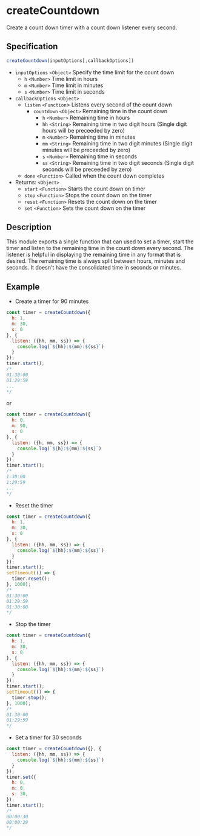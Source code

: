 # createCountdown
Create a count down timer with a count down listener every second.

## Specification
```javascript
createCountdown(inputOptions[,callbackOptions])
```
* `inputOptions` `<Object>` Specify the time limit for the count down
    * `h` `<Number>` Time limit in hours
    * `m` `<Number>` Time limit in minutes
    * `s` `<Number>` Time limit in seconds
* `callbackOptions` `<Object>`
    * `listen` `<Function`> Listens every second of the count down
        * `countdown` `<Object>` Remaining time in the count down
            * `h` `<Number>` Remaining time in hours
            * `hh` `<String>` Remaining time in two digit hours (Single digit hours will be preceeded by zero)
            * `m` `<Number>` Remaining time in minutes
            * `mm` `<String>` Remaining time in two digit minutes (Single digit minutes will be preceeded by zero)
            * `s` `<Number>` Remaining time in seconds
            * `ss` `<String>` Remaining time in two digit seconds (Single digit seconds will be preceeded by zero)
    * `done` `<Function>` Called when the count down completes
* Returns: `<Object>`
    * `start` `<Function>` Starts the count down on timer
    * `stop` `<Function>` Stops the count down on the timer
    * `reset` `<Function>` Resets the count down on the timer
    * `set` `<Function>` Sets the count down on the timer

## Description
This module exports a single function that can used to set a timer, start the timer and listen to the remaining time in the count down every second. The listener is helpful in displaying the remaining time in any format that is desired. The remaining time is always split between hours, minutes and seconds. It doesn't have the consolidated time in seconds or minutes.

## Example
* Create a timer for 90 minutes
```javascript
const timer = createCountdown({
  h: 1,
  m: 30,
  s: 0  
}, {
  listen: ({hh, mm, ss}) => {
    console.log(`${hh}:${mm}:${ss}`)
  }
});
timer.start();
/*
01:30:00
01:29:59
...
*/
```
or
```javascript
const timer = createCountdown({
  h: 0,
  m: 90,
  s: 0  
}, {
  listen: ({h, mm, ss}) => {
    console.log(`${h}:${mm}:${ss}`)
  }
});
timer.start();
/*
1:30:00
1:29:59
...
*/
```
* Reset the timer
```javascript
const timer = createCountdown({
  h: 1,
  m: 30,
  s: 0  
}, {
  listen: ({hh, mm, ss}) => {
    console.log(`${hh}:${mm}:${ss}`)
  }
});
timer.start();
setTimeout(() => {
  timer.reset();
}, 1000);
/*
01:30:00
01:29:59
01:30:00
*/
```
* Stop the timer
```javascript
const timer = createCountdown({
  h: 1,
  m: 30,
  s: 0  
}, {
  listen: ({hh, mm, ss}) => {
    console.log(`${hh}:${mm}:${ss}`)
  }
});
timer.start();
setTimeout(() => {
  timer.stop();
}, 1000);
/*
01:30:00
01:29:59
*/
```
* Set a timer for 30 seconds
```javascript
const timer = createCountdown({}, {
  listen: ({hh, mm, ss}) => {
    console.log(`${hh}:${mm}:${ss}`)
  }
});
timer.set({
  h: 0, 
  m: 0,
  s: 30,
});
timer.start();
/*
00:00:30
00:00:29
*/
```